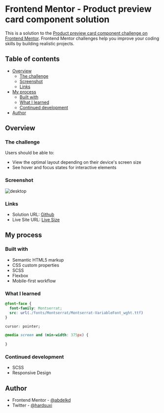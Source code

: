# Frontend Mentor - Product preview card component solution

This is a solution to the [Product preview card component challenge on Frontend Mentor](https://www.frontendmentor.io/challenges/product-preview-card-component-GO7UmttRfa). Frontend Mentor challenges help you improve your coding skills by building realistic projects. 

## Table of contents

- [Overview](#overview)
  - [The challenge](#the-challenge)
  - [Screenshot](#screenshot)
  - [Links](#links)
- [My process](#my-process)
  - [Built with](#built-with)
  - [What I learned](#what-i-learned)
  - [Continued development](#continued-development)
- [Author](#author)

## Overview

### The challenge

Users should be able to:

- View the optimal layout depending on their device's screen size
- See hover and focus states for interactive elements

### Screenshot

![desktop](./screenshot-desktop.png)

### Links

- Solution URL: [Github](https://github.com/abdelkd/product-preview-card-component)
- Live Site URL: [Live Size](https://inspiring-bublanina-2dbfa9.netlify.app/)

## My process

### Built with

- Semantic HTML5 markup
- CSS custom properties
- SCSS
- Flexbox
- Mobile-first workflow

### What I learned

```css
@font-face {
  font-family: Montserrat;
  src: url(./fonts/Montserrat/Montserrat-VariableFont_wght.ttf)
}

cursor: pointer;

@media screen and (min-width: 375px) {
  
}
```

### Continued development

- SCSS
- Responsive Design

## Author
- Frontend Mentor - [@abdelkd](https://www.frontendmentor.io/profile/abdelkd)
- Twitter - [@hardsuxi](https://www.twitter.com/abdelkd)
